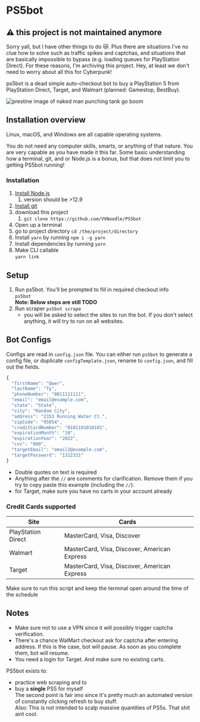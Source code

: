 # PS5bot

## ⚠️ this project is not maintained anymore

Sorry yall, but I have other things to do 😿. Plus there are situations I've no clue how to solve such as traffic spikes and captchas, and situations that are basically impossible to bypass (e.g. loading queues for PlayStation Direct). For these reasons, I'm archiving this project. Hey, at least we don't need to worry about all this for Cyberpunk!

ps5bot is a dead simple auto-checkout bot to buy a PlayStation 5 from PlayStation Direct, Target, and Walmart (planned: Gamestop, BestBuy).

![prestine image of naked man punching tank go boom](https://media.giphy.com/media/ECpTuaJw4kRq0/giphy.gif)

## Installation overview

Linux, macOS, and Windows are all capable operating systems.

You do not need any computer skills, smarts, or anything of that nature. You are very capable as you have made it this far. Some basic understanding how a terminal, git, and or Node.js is a bonus, but that does not limit you to getting PS5bot running!

### Installation

 1. [Install Node.js](https://nodejs.org/en/)
    1. version should be >12.9
 2. [Install git](https://git-scm.com/)
 3. download this project
    1. `git clone https://github.com/VVNoodle/PS5bot`
 4. Open up a terminal
 5. go to project directory `cd /the/project/directory`
 6. Install `yarn` by running `npm i -g yarn`
 7. Install dependencies by running `yarn`
 8. Make CLI callable  
    `yarn link`  

## Setup

 1. Run ps5bot. You'll be prompted to fill in required checkout info  
    `ps5bot`  
    **Note: Below steps are still TODO**  
 2. Run scraper
    `ps5bot scrape`
    - you will be asked to select the sites to run the bot. If you don't select anything, it will try to run on all websites.

## Bot Configs

Configs are read in `config.json` file. You can either run `ps5bot` to generate a config file, or duplicate `configTemplate.json`, rename to `config.json`, and fill out the fields.

```js
{
  "firstName": "Qwer",
  "lastName": "Ty",
  "phoneNumber": "8011111111",
  "email": "email@example.com",
  "state": "State",
  "city": "Random City",
  "address": "2353 Running Water Ct.",
  "zipCode": "95054",
  "creditCardNumber": "0101101010101",
  "expirationMonth": "10",
  "expirationYear": "2022",
  "cvv": "000",
  "targetEmail": "email2@example.com",
  "targetPassword": "1312321"
}
```

- Double quotes on text is required
- Anything after the `//` are comments for clarification. Remove them if you try to copy paste this example (including the `//`).
- for Target, make sure you have no carts in your account already

### Credit Cards supported

| Site               | Cards                                        |
|--------------------|----------------------------------------------|
| PlayStation Direct | MasterCard, Visa, Discover                   |
| Walmart            | MasterCard, Visa, Discover, American Express |
| Target             | MasterCard, Visa, Discover, American Express |

Make sure to run this script and keep the terminal open around the time of the schedule

## Notes

- Make sure not to use a VPN since it will possibly trigger captcha verification.
- There's a chance WalMart checkout ask for captcha after entering address. If this is the case, bot will pause. As soon as you complete them, bot will resume.
- You need a login for Target. And make sure no existing carts.

PS5bot exists to:

- practice web scraping and to
- buy a **single** PS5 for myself  
The second point is fair imo since it's pretty much an automated version of constantly clicking refresh to buy stuff.  
Also: This is not intended to scalp massive quantities of PS5s. That shit aint cool.
